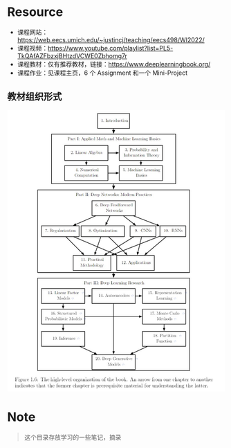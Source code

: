 # Resource

- 课程网站：https://web.eecs.umich.edu/~justincj/teaching/eecs498/WI2022/
- 课程视频：https://www.youtube.com/playlist?list=PL5-TkQAfAZFbzxjBHtzdVCWE0Zbhomg7r
- 课程教材：仅有推荐教材，链接：https://www.deeplearningbook.org/
- 课程作业：见课程主页，6 个 Assignment 和一个 Mini-Project

## 教材组织形式

![outline](./notes/asset/outline.jpg)

# Note

> 这个目录存放学习的一些笔记，摘录
